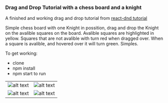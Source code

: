 ### Drag and Drop Tutorial with a chess board and a knight

A finished and working drag and drop tutorial from [react-dnd tutorial](https://react-dnd.github.io/react-dnd/docs-tutorial.html)

Simple chess board with one Knight in possition, drag and drop the Knight on the avalible squares on the board. Avalible squares are highlighted in yellow. Squares that are not avalible with turn red when dragged over. When a square is avalible, and hovered over it will turn green. Simples. 

To get working:
- clone 
- npm install 
- npm start to run 


|             |             |
|-------------|-------------|
|![alt text](https://s3-eu-west-1.amazonaws.com/james.margrove/dndTutorial/Screen+Shot+2018-01-28+at+19.56.16.png)| ![alt text](https://s3-eu-west-1.amazonaws.com/james.margrove/dndTutorial/Screen+Shot+2018-01-28+at+19.56.22.png)|
![alt text](https://s3-eu-west-1.amazonaws.com/james.margrove/dndTutorial/Screen+Shot+2018-01-28+at+19.56.34.png)|![alt text](https://s3-eu-west-1.amazonaws.com/james.margrove/dndTutorial/Screen+Shot+2018-01-28+at+19.56.40.png)|


